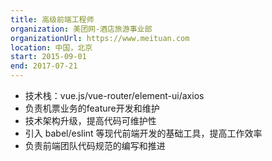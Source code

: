 ```yaml
---
title: 高级前端工程师
organization: 美团网-酒店旅游事业部
organizationUrl: https://www.meituan.com
location: 中国，北京
start: 2015-09-01
end: 2017-07-21
---
```


+ 技术栈：vue.js/vue-router/element-ui/axios
+ 负责机票业务的feature开发和维护
+ 技术架构升级，提高代码可维护性
+ 引入 babel/eslint 等现代前端开发的基础工具，提高工作效率
+ 负责前端团队代码规范的编写和推进